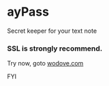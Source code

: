 # ayPass

Secret keeper for your text note

### SSL is strongly recommend.

Try now, goto [wodove.com](https://wodove.com/login)

FYI
